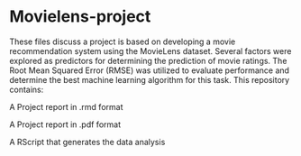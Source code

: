 # Movielens-project
These files discuss a project is based on developing a movie recommendation system using the MovieLens dataset. 
Several factors were explored as predictors for determining the prediction of movie ratings. 
The Root Mean Squared Error (RMSE) was utilized to evaluate performance and determine the best machine learning algorithm for this task. 
This repository contains:

A Project report in .rmd format

A Project report in .pdf format

A RScript that generates the data analysis
